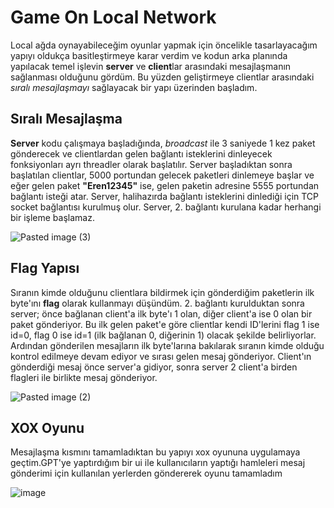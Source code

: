 # Game On Local Network

Local ağda oynayabileceğim oyunlar yapmak için öncelikle tasarlayacağım yapıyı oldukça basitleştirmeye karar verdim ve kodun arka planında yapılacak temel işlevin **server** ve **client**lar arasındaki mesajlaşmanın sağlanması olduğunu gördüm. Bu yüzden geliştirmeye clientlar arasındaki *sıralı mesajlaşmayı* sağlayacak bir yapı üzerinden başladım.

## Sıralı Mesajlaşma

**Server** kodu çalışmaya başladığında, *broadcast* ile 3 saniyede 1 kez paket gönderecek ve clientlardan gelen bağlantı isteklerini dinleyecek fonksiyonları ayrı threadler olarak başlatılır. Server başladıktan sonra başlatılan clientlar, 5000 portundan gelecek paketleri dinlemeye başlar ve eğer gelen paket **"Eren12345"** ise, gelen paketin adresine 5555 portundan bağlantı isteği atar. Server, halihazırda bağlantı isteklerini dinlediği için TCP socket bağlantısı kurulmuş olur. Server, 2. bağlantı kurulana kadar herhangi bir işleme başlamaz. 

![Pasted image (3)](https://github.com/user-attachments/assets/2c65deb3-cbe4-4105-9d84-951e07ffca1c)

## Flag Yapısı

Sıranın kimde olduğunu clientlara bildirmek için gönderdiğim paketlerin ilk byte'ını **flag** olarak kullanmayı düşündüm. 2. bağlantı kurulduktan sonra server; önce bağlanan client'a ilk byte'ı 1 olan, diğer client'a ise 0 olan bir paket gönderiyor. Bu ilk gelen paket'e göre clientlar kendi ID'lerini flag 1 ise id=0, flag 0 ise id=1 (ilk bağlanan 0, diğerinin 1) olacak şekilde belirliyorlar. Ardından gönderilen mesajların ilk byte'larına bakılarak sıranın kimde olduğu kontrol edilmeye devam ediyor ve sırası gelen mesaj gönderiyor. Client'ın gönderdiği mesaj önce server'a gidiyor, sonra server 2 client'a birden flagleri ile birlikte mesaj gönderiyor.

![Pasted image (2)](https://github.com/user-attachments/assets/4a07bb9c-b14e-4e27-947b-1a967292eb3a)

## XOX Oyunu

Mesajlaşma kısmını tamamladıktan bu yapıyı xox oyununa uygulamaya geçtim.GPT'ye yaptırdığım bir ui ile kullanıcıların yaptığı hamleleri mesaj gönderimi için kullanılan yerlerden göndererek oyunu tamamladım

![image](https://github.com/user-attachments/assets/00bfc0af-5eb5-4a3c-a291-5baa9adaf886)


